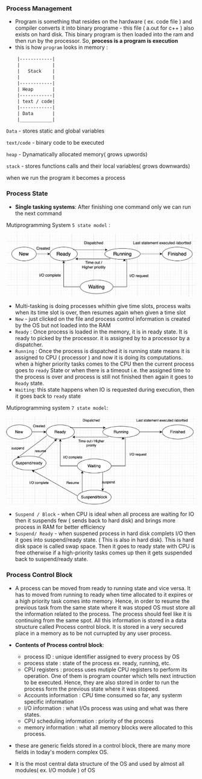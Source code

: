 ### Process Management
- Program is something that resides on the hardware ( ex. code file ) and compiler converts it into 
binary programe - this file ( a.out for c++ ) also exists on hard disk. This binary program is then
loaded into the ram and then run by the processor. So, **process is a program is execution**
- this is how `program` looks in memory :

```
    |------------|
    |            |
    |   Stack    |
    |            |
    |------------|
    | Heap       |
    |------------|
    | text / code|
    |------------|
    | Data       |
    |____________|
```
`Data` - stores static and global variables

`text/code` - binary code to be executed

`heap` - Dynamatically allocated memory( grows upwords)

`stack` - stores functions calls and their local variables( grows downwards)

when we run the program it becomes a process

### Process State
- **Single tasking systems**: After finishing one command only we can run the next command

Mutiprogramming System `5 state model` :

![Process flow diagram](./diagrams/process_state_pic_1.png)

- Multi-tasking is doing processes whithin give time slots, process waits when its time slot is over,
then resumes again when given a time slot
- `New` - just clicked on the file and process control information is created by the OS but not loaded into 
the RAM 
- `Ready` : Once process is loaded in the memory, it is in ready state. It is ready to picked by the processor.
it is assigned by to a processor by a dispatcher.
- `Running` : Once the process is dispatched it is running state means it is assigned to CPU ( processor ) and now
it is doing its computations. when a higher priority tasks comes to the CPU then the current process goes to `ready` State
or when there is a timeout i.e. the assigned time to the process is over and process is still not finished then again it goes 
to `Ready` state.
- `Waiting`: this state happens when IO is requested during execution, then it goes back to `ready` state 

Mutiprogramming system `7 state model`:

![Process flow diagram state 7](./diagrams/7_state_model.png)
- `Suspend / Block` - when CPU is ideal when all process are waiting for IO then it suspends few ( sends back to hard disk)
and brings more process in RAM for better efficiency
- `Suspend/ Ready` - when suspened process in hard disk complets I/O then it goes into suspend/ready
state. ( This is also in hard disk). This is hard disk space 
is called swap space. Then it goes to ready state with CPU is free otherwise if a high-priority tasks comes up 
then it gets suspended back to suspend/ready state.

### Process Control Block
- A process can be moved from ready to running state and vice versa. It has to moved from running to ready 
when time allocated to it expires or a high priority task comes into memory. Hence, in order to resume 
the previous task from the same state where it was stoped OS must store all the information related to
the process. The process should feel like it is continuing from the same spot. All this information is 
stored in a data structure called Process control block. It is stored in a very secured place in a memory 
as to be not currupted by any user process.

- **Contents of Process control block**:
    - process ID : unique identifier assigned to every process by OS 
    - process state : state of the process ex. ready, running, etc.
    - CPU registers : process uses mutiple CPU registers to perform its operation. One of them is 
    program counter which tells next intruction to be executed. Hence, they are also stored in order 
    to run the process form the previous state where it was stopeed.
    - Accounts information : CPU time consumed so far, any systerm specific information 
    - I/O information : what I/Os process was using and what was there states. 
    - CPU scheduling information : priority of the process 
    - memory information : what all memory blocks were allocated to this process.

- these are generic fields stored in a control block, there are many more fields in today's modern complex OS.
- It is the most central data structure of the OS and used by almost all modules( ex. I/O module ) of OS

